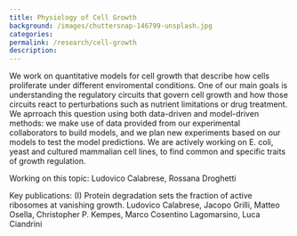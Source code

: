 ```yaml
---
title: Physiology of Cell Growth
background: /images/chuttersnap-146799-unsplash.jpg
categories: 
permalink: /research/cell-growth
description:
---
```


We work on quantitative models for cell growth that describe how cells proliferate under different enviromental conditions. One of our main goals is understanding the regulatory circuits that govern cell growth and how those circuits react to perturbations such as nutrient limitations or drug treatment. We aprroach this question using both data-driven and model-driven methods: we make use of data provided from our experimental collaborators to build models, and we plan new experiments based on our models to test the model predictions. We are actively working on E. coli, yeast and cultured mammalian cell lines, to find common and specific traits of growth regulation.

Working on this topic: Ludovico Calabrese, Rossana Droghetti

Key publications:
(I) Protein degradation sets the fraction of active ribosomes at vanishing growth. Ludovico Calabrese, Jacopo Grilli, Matteo Osella, Christopher P. Kempes, Marco Cosentino Lagomarsino, Luca Ciandrini
